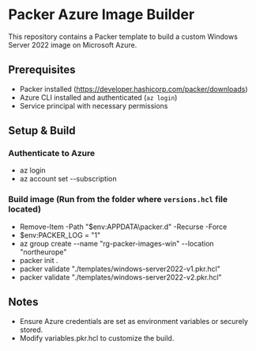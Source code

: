 ﻿# Packer Azure Image Builder

This repository contains a Packer template to build a custom Windows Server 2022 image on Microsoft Azure.

## Prerequisites

- Packer installed (https://developer.hashicorp.com/packer/downloads)
- Azure CLI installed and authenticated (`az login`)
- Service principal with necessary permissions

## Setup & Build

### Authenticate to Azure

- az login
- az account set --subscription <subscription-id>

### Build image (Run from the folder where `versions.hcl` file located)

- Remove-Item -Path "$env:APPDATA\packer.d" -Recurse -Force
- $env:PACKER_LOG = "1"
- az group create --name "rg-packer-images-win" --location "northeurope"
- packer init .
- packer validate "./templates/windows-server2022-v1.pkr.hcl"
- packer validate "./templates/windows-server2022-v2.pkr.hcl"

## Notes

- Ensure Azure credentials are set as environment variables or securely stored.
- Modify variables.pkr.hcl to customize the build.
